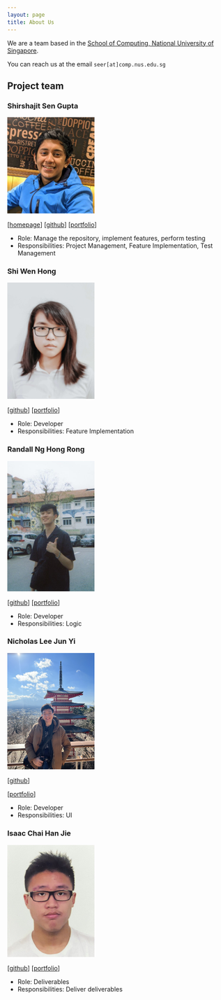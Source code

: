```yaml
---
layout: page
title: About Us
---
```


We are a team based in the [School of Computing, National University of Singapore](http://www.comp.nus.edu.sg).

You can reach us at the email `seer[at]comp.nus.edu.sg`

## Project team

### Shirshajit Sen Gupta

<img src="images/shirsho-12.png" width="200px">

[[homepage](https://shirsho-12.github.io)]
[[github](https://github.com/shirsho-12)]
[[portfolio](team/gitsac.md)]

* Role: Manage the repository, implement features, perform testing
* Responsibilities: Project Management, Feature Implementation, Test Management

### Shi Wen Hong

<img src="images/jinbesan.png" width="200px">

[[github](http://github.com/jinbesan)]
[[portfolio](team/gitsac.md)]

* Role: Developer
* Responsibilities: Feature Implementation

### Randall Ng Hong Rong

<img src="images/people/randall.png" width="200px">

[[github](http://github.com/randallnhr)] 
[[portfolio](team/randallnhr.md)]

* Role: Developer
* Responsibilities: Logic 

### Nicholas Lee Jun Yi

<img src="images/nicleejy.png" width="200px">

[[github](http://github.com/nicleejy)]

[[portfolio](team/nicleejy.md)]

* Role: Developer
* Responsibilities: UI

### Isaac Chai Han Jie

<img src="images/gitsac.png" width="200px">

[[github](http://github.com/gitsac)]
[[portfolio](team/gitsac.md)]

* Role: Deliverables
* Responsibilities: Deliver deliverables

